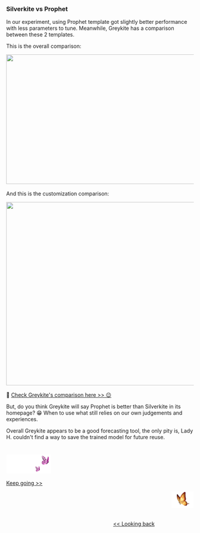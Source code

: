 ### Silverkite vs Prophet

In our experiment, using Prophet template got slightly better performance with less parameters to tune. Meanwhile, Greykite has a comparison between these 2 templates.

This is the overall comparison:

<p align="center">
<img src="https://github.com/lady-h-world/My_Garden/blob/main/images/Garden_Totem_images/forecasting/sp_overall.png" width="698" height="347" />
</p>

And this is the customization comparison:

<p align="center">
<img src="https://github.com/lady-h-world/My_Garden/blob/main/images/Garden_Totem_images/forecasting/sp_customization.png" width="696" height="491" />
</p>

🌻 [Check Greykite's comparison here >> 😉][1]

But, do you think Greykite will say Prophet is better than Silverkite in its homepage? 😁 When to use what still relies on our own judgements and experiences.

Overall Greykite appears to be a good forecasting tool, the only pity is, Lady H. couldn't find a way to save the trained model for future reuse.


#
<p align="left">
<img src="https://github.com/lady-h-world/My_Garden/blob/main/images/follow_us.png" width="120" height="50" />
</p>

[Keep going >>][2]

<p align="right">
<img src="https://github.com/lady-h-world/My_Garden/blob/main/images/going_back.png" width="60" height="44" />
</p>

&nbsp;&nbsp;&nbsp;&nbsp;&nbsp;&nbsp;&nbsp;&nbsp;&nbsp;&nbsp;&nbsp;&nbsp;&nbsp;&nbsp;&nbsp;&nbsp;&nbsp;&nbsp;&nbsp;&nbsp;&nbsp;&nbsp;&nbsp;&nbsp;&nbsp;&nbsp;&nbsp;&nbsp;&nbsp;&nbsp;&nbsp;&nbsp;&nbsp;&nbsp;&nbsp;&nbsp;&nbsp;&nbsp;&nbsp;&nbsp;&nbsp;&nbsp;&nbsp;&nbsp;&nbsp;&nbsp;&nbsp;&nbsp;&nbsp;&nbsp;&nbsp;&nbsp;&nbsp;&nbsp;&nbsp;&nbsp;&nbsp;&nbsp;&nbsp;&nbsp;&nbsp;&nbsp;&nbsp;&nbsp;&nbsp;&nbsp;&nbsp;&nbsp;&nbsp;&nbsp;&nbsp;&nbsp;&nbsp;&nbsp;&nbsp;&nbsp;&nbsp;&nbsp;&nbsp;&nbsp;&nbsp;&nbsp;&nbsp;&nbsp;&nbsp;&nbsp;&nbsp;&nbsp;&nbsp;&nbsp;&nbsp;&nbsp;&nbsp;&nbsp;&nbsp;&nbsp;&nbsp;&nbsp;&nbsp;&nbsp;&nbsp;&nbsp;&nbsp;&nbsp;&nbsp;&nbsp;&nbsp;&nbsp;&nbsp;&nbsp;&nbsp;&nbsp;&nbsp;&nbsp;&nbsp;&nbsp;&nbsp;&nbsp;&nbsp;&nbsp;&nbsp;&nbsp;&nbsp;&nbsp;&nbsp;&nbsp;&nbsp;&nbsp;&nbsp;&nbsp;&nbsp;&nbsp;&nbsp;&nbsp;&nbsp;&nbsp;&nbsp;&nbsp;&nbsp;&nbsp;&nbsp;&nbsp;&nbsp;&nbsp;&nbsp;&nbsp;&nbsp;&nbsp;&nbsp;&nbsp;&nbsp;&nbsp;&nbsp;&nbsp;&nbsp;&nbsp;&nbsp;&nbsp;&nbsp;&nbsp;&nbsp;&nbsp;&nbsp;&nbsp;&nbsp;&nbsp;&nbsp;&nbsp;&nbsp;&nbsp;&nbsp;&nbsp;&nbsp;&nbsp;&nbsp;&nbsp;&nbsp;&nbsp;&nbsp;&nbsp;&nbsp;&nbsp;&nbsp;&nbsp;&nbsp;&nbsp;&nbsp;&nbsp;&nbsp;&nbsp;&nbsp;&nbsp;&nbsp;&nbsp;&nbsp;&nbsp;&nbsp;&nbsp;&nbsp;&nbsp;&nbsp;[<< Looking back][3]
 


[1]:https://linkedin.github.io/greykite/docs/0.1.0/html/pages/stepbystep/0100_choose_model.html
[2]:https://github.com/lady-h-world/My_Garden/blob/main/reading_pages/YinYang/ts20.md
[3]:https://github.com/lady-h-world/My_Garden/blob/main/reading_pages/YinYang/ts18.md
